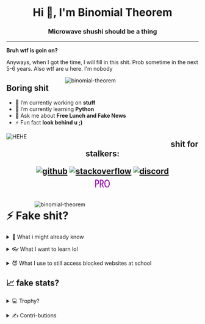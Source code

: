 <h1 align="center">Hi 👋, I'm Binomial Theorem</h1>
<h3 align="center">Microwave shushi should be a thing</h3>

********************************

<!--<img src="https://cdn.discordapp.com/attachments/928143192564580373/952028944226476102/poop-emojii_60251597328bb.jpg" width="280" align="center">
<img src="https://cdn.discordapp.com/attachments/928143192564580373/952041160422096916/apple-logo-event.jpg" width="300" align="right"> 

******************************** -->

<strong> Bruh wtf is goin on?</strong>

Anyways, when I got the time, I will fill in this shit. Prob sometime in the next 5-6 years. Also wtf are u here. I'm nobody

<p><img align="right" src="https://github-readme-stats.vercel.app/api/top-langs?username=binomial-theorem&show_icons=true&locale=en&layout=compact&theme=radical" alt="binomial-theorem" width="350" /></p>

## Boring shit

- 🔭 I’m currently working on **stuff**
- 🌱 I’m currently learning **Python**
- 💬 Ask me about **Free Lunch and Fake News**
- ⚡ Fun fact **look behind u ;)**

<!-- ********************************* -->

<p><img align="left" src="https://github-readme-stats.vercel.app/api?username=binomial-theorem&amp;show_icons=true&amp;theme=radical" alt="HEHE" width="430"></p>

<h2 align="center">shit for stalkers:</p>

[<img src='https://cdn.jsdelivr.net/npm/simple-icons@3.0.1/icons/github.svg' alt='github' height='40'>](https://github.com/Binomial-theorem)  [<img src='https://cdn.jsdelivr.net/npm/simple-icons@3.0.1/icons/stackoverflow.svg' alt='stackoverflow' height='40'>](https://stackoverflow.com/users/15600539)  [<img src='https://cdn.jsdelivr.net/npm/simple-icons@3.0.1/icons/discord.svg' alt='discord' height='40'>](https://www.youtube.com/watch?v=xvFZjo5PgG0&ab_channel=Duran)  
<a href='https://github.com/pricing'><img src='https://raw.githubusercontent.com/acervenky/animated-github-badges/master/assets/pro.gif' width='40' height='40'></a>
</h2></p>

<!-- ******************************** -->

<img align="right" src="https://github-readme-streak-stats.herokuapp.com/?user=binomial-theorem&theme=dark" alt="binomial-theorem" width="430"></p>

# ⚡ Fake shit?

<details>
    <summary> 👑 What i might already know</summary>
    <br/>
    <p><img src="https://img.shields.io/badge/python-3670A0?style=for-the-badge&amp;logo=python&amp;logoColor=ffdd54" alt="Python">
    <img src="https://img.shields.io/badge/c-%2300599C.svg?style=for-the-badge&amp;logo=c&amp;logoColor=white" alt="C">
    <img src="https://img.shields.io/badge/git-%23F05033.svg?style=for-the-badge&amp;logo=git&amp;logoColor=white" alt="Git">
    <img src="https://img.shields.io/badge/github-%23121011.svg?style=for-the-badge&amp;logo=github&amp;logoColor=white" alt="GitHub">
    <img src="https://img.shields.io/badge/Visual%20Studio%20Code-0078d7.svg?style=for-the-badge&amp;logo=visual-studio-code&amp;logoColor=white" alt="Visual Studio Code">
    <img src="https://img.shields.io/badge/IntelliJIDEA-000000.svg?style=for-the-badge&amp;logo=intellij-idea&amp;logoColor=white" alt="IntelliJ IDEA">
    <img src="https://img.shields.io/badge/latex-%23008080.svg?style=for-the-badge&amp;logo=latex&amp;logoColor=white" alt="LaTeX">
    <img src="https://img.shields.io/badge/markdown-%23000000.svg?style=for-the-badge&amp;logo=markdown&amp;logoColor=white" alt="Markdown">
    <p><img src="https://img.shields.io/badge/iOS-000000?style=for-the-badge&amp;logo=ios&amp;logoColor=white" alt="IOS">
    <img src="https://img.shields.io/badge/mac%20os-000000?style=for-the-badge&amp;logo=macos&amp;logoColor=F0F0F0" alt="Mac OS">
    <img src="https://img.shields.io/badge/Windows-0078D6?style=for-the-badge&amp;logo=windows&amp;logoColor=white" alt="Windows"><p>

</details></p>

<details>
    <summary> 👓 What I want to learn lol </summary>
    <br/>
    <p><img src="https://img.shields.io/badge/unrealengine-%23313131.svg?style=for-the-badge&amp;logo=unrealengine&amp;logoColor=white" alt="Unreal Engine">
     <img src="https://img.shields.io/badge/unity-%23000000.svg?style=for-the-badge&amp;logo=unity&amp;logoColor=white" alt="Unity">
     <img src="https://img.shields.io/badge/javascript-%23323330.svg?style=for-the-badge&amp;logo=javascript&amp;logoColor=%23F7DF1E" alt="JavaScript">
</details></p>

<details>
    <summary> 😈 What I use to still access blocked websites at school </summary>
    <br/>
    <p><img src="https://img.shields.io/badge/heroku-%23430098.svg?style=for-the-badge&amp;logo=heroku&amp;logoColor=white" alt="Heroku">
    <img src="https://img.shields.io/badge/glitch-%233333FF.svg?style=for-the-badge&amp;logo=glitch&amp;logoColor=white" alt="Glitch">
    <img src="https://img.shields.io/badge/AWS-%23FF9900.svg?style=for-the-badge&amp;logo=amazon-aws&amp;logoColor=white" alt="AWS"></p>
</details><p>

<!-- ******************************** -->

## 📈 fake stats?

<details>
    <summary> 💻 Trophy? </summary>
    <br/>
    <p><img align="center"src="https://github-profile-trophy.vercel.app/?username=binomial-theorem&amp;theme=matrix" alt="trophy"></p>
</details><p>

<details>
    <summary> ✍ Contri-butions </summary>
    <br/>
    <p><a href="https://www.youtube.com/watch?v=xvFZjo5PgG0&amp;ab_channel=Duran"><img src="https://activity-graph.herokuapp.com/graph?username=binomial-theorem&amp;theme=react-dark" alt="bruh"></a></p>
</details>
